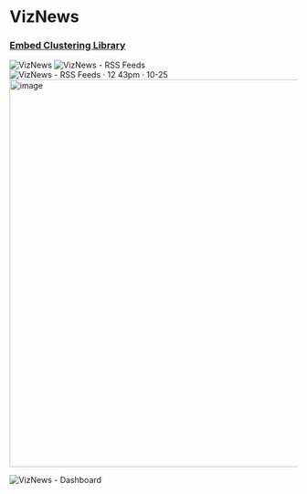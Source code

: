 # VizNews
### [Embed Clustering Library](https://github.com/dot-ammar/Embed-Clustering)


![VizNews](https://github.com/user-attachments/assets/9d91ea62-aecd-4d7d-90f5-7b329eed7082)
![VizNews - RSS Feeds](https://github.com/user-attachments/assets/5bc8158b-2569-4988-95dc-bf636a65aebd)
![VizNews - RSS Feeds · 12 43pm · 10-25](https://github.com/user-attachments/assets/32266bfb-0324-481b-bc17-21c38deff115)
<img width="679" alt="image" src="https://github.com/user-attachments/assets/70d45e7e-391f-43ba-8c6f-53e0c16d1e53">

![VizNews - Dashboard](https://github.com/user-attachments/assets/efaf8e6e-1581-4475-93e6-26b700ae8316)
